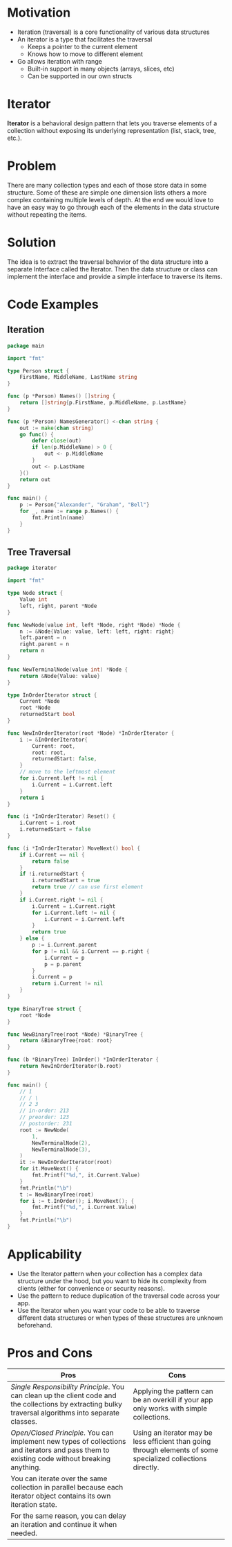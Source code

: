 # Motivation

-   Iteration (traversal) is a core functionality of various data structures
-   An iterator is a type that facilitates the traversal
    -   Keeps a pointer to the current element
    -   Knows how to move to different element
-   Go allows iteration with range
    -   Built-in support in many objects (arrays, slices, etc)
    -   Can be supported in our own structs

# Iterator

**Iterator** is a behavioral design pattern that lets you traverse elements of a collection without exposing its underlying representation (list, stack, tree, etc.).

# Problem

There are many collection types and each of those store data in some structure. Some of these are simple one dimension lists others a more complex containing multiple levels of depth. At the end we would love to have an easy way to go through each of the elements in the data structure without repeating the items.

# Solution

The idea is to extract the traversal behavior of the data structure into a separate Interface called the Iterator. Then the data structure or class can implement the interface and provide a simple interface to traverse its items.

# Code Examples

## Iteration

```go
package main

import "fmt"

type Person struct {
	FirstName, MiddleName, LastName string
}

func (p *Person) Names() []string {
	return []string{p.FirstName, p.MiddleName, p.LastName}
}

func (p *Person) NamesGenerator() <-chan string {
	out := make(chan string)
	go func() {
		defer close(out)
		if len(p.MiddleName) > 0 {
			out <- p.MiddleName
		}
		out <- p.LastName
	}()
	return out
}

func main() {
	p := Person{"Alexander", "Graham", "Bell"}
	for _, name := range p.Names() {
		fmt.Println(name)
	}
}
```

## Tree Traversal

```go
package iterator

import "fmt"

type Node struct {
	Value int
	left, right, parent *Node
}

func NewNode(value int, left *Node, right *Node) *Node {
	n := &Node{Value: value, left: left, right: right}
	left.parent = n
	right.parent = n
	return n
}

func NewTerminalNode(value int) *Node {
	return &Node{Value: value}
}

type InOrderIterator struct {
	Current *Node
	root *Node
	returnedStart bool
}

func NewInOrderIterator(root *Node) *InOrderIterator {
	i := &InOrderIterator{
		Current: root,
		root: root,
		returnedStart: false,
	}
	// move to the leftmost element
	for i.Current.left != nil {
		i.Current = i.Current.left
	}
	return i
}

func (i *InOrderIterator) Reset() {
	i.Current = i.root
	i.returnedStart = false
}

func (i *InOrderIterator) MoveNext() bool {
	if i.Current == nil {
		return false
	}
	if !i.returnedStart {
		i.returnedStart = true
		return true // can use first element
	}
	if i.Current.right != nil {
		i.Current = i.Current.right
		for i.Current.left != nil {
			i.Current = i.Current.left
		}
		return true
	} else {
		p := i.Current.parent
		for p != nil && i.Current == p.right {
			i.Current = p
			p = p.parent
		}
		i.Current = p
		return i.Current != nil
	}
}

type BinaryTree struct {
	root *Node
}

func NewBinaryTree(root *Node) *BinaryTree {
	return &BinaryTree{root: root}
}

func (b *BinaryTree) InOrder() *InOrderIterator {
	return NewInOrderIterator(b.root)
}

func main() {
	// 1
	// / \
	// 2 3
	// in-order: 213
	// preorder: 123
	// postorder: 231
	root := NewNode(
		1,
		NewTerminalNode(2),
		NewTerminalNode(3),
	)
	it := NewInOrderIterator(root)
	for it.MoveNext() {
		fmt.Printf("%d,", it.Current.Value)
	}
	fmt.Println("\b")
	t := NewBinaryTree(root)
	for i := t.InOrder(); i.MoveNext(); {
		fmt.Printf("%d,", i.Current.Value)
	}
	fmt.Println("\b")
}
```

# Applicability

* Use the Iterator pattern when your collection has a complex data structure under the hood, but you want to hide its complexity from clients (either for convenience or security reasons).
* Use the pattern to reduce duplication of the traversal code across your app.
* Use the Iterator when you want your code to be able to traverse different data structures or when types of these structures are unknown beforehand.

# Pros and Cons

| Pros | Cons |
|--|--|
| _Single Responsibility Principle_. You can clean up the client code and the collections by extracting bulky traversal algorithms into separate classes. | Applying the pattern can be an overkill if your app only works with simple collections. |
| _Open/Closed Principle_. You can implement new types of collections and iterators and pass them to existing code without breaking anything. | Using an iterator may be less efficient than going through elements of some specialized collections directly. |
| You can iterate over the same collection in parallel because each iterator object contains its own iteration state. |  |
| For the same reason, you can delay an iteration and continue it when needed. |  |

